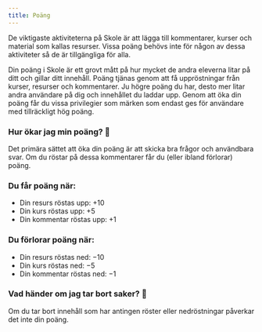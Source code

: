 ```yaml
---
title: Poäng
---
```


De viktigaste aktiviteterna på Skole är att lägga till kommentarer, kurser och material som kallas resurser. Vissa poäng behövs inte för någon av dessa aktiviteter så de är tillgängliga för alla.

Din poäng i Skole är ett grovt mått på hur mycket de andra eleverna litar på ditt och gillar ditt innehåll. Poäng tjänas genom att få uppröstningar från kurser, resurser och kommentarer. Ju högre poäng du har, desto mer litar andra användare på dig och innehållet du laddar upp. Genom att öka din poäng får du vissa privilegier som märken som endast ges för användare med tillräckligt hög poäng.

### Hur ökar jag min poäng? 🤔

Det primära sättet att öka din poäng är att skicka bra frågor och användbara svar. Om du röstar på dessa kommentarer får du (eller ibland förlorar) poäng.

### Du får poäng när:

- Din resurs röstas upp: +10
- Din kurs röstas upp: +5
- Din kommentar röstas upp: +1

### Du förlorar poäng när:

- Din resurs röstas ned: −10
- Din kurs röstas ned: −5
- Din kommentar röstas ned: −1

### Vad händer om jag tar bort saker? 🧐

Om du tar bort innehåll som har antingen röster eller nedröstningar påverkar det inte din poäng.
